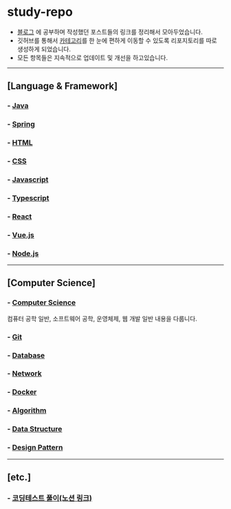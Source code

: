 # study-repo
- [블로그](https://velog.io/@bami) 에 공부하며 작성했던 포스트들의 링크를 정리해서 모아두었습니다.
- 깃허브를 통해서 [카테고리](https://velog.io/@bami/series)를 한 눈에 편하게 이동할 수 있도록 리포지토리를 따로 생성하게 되었습니다.
- 모든 항목들은 지속적으로 업데이트 및 개선을 하고있습니다.

---
## [Language & Framework]
### - [Java](https://github.com/Bam-j/study-repo/blob/main/JAVA.md) <br/>
### - [Spring](https://github.com/Bam-j/study-repo/blob/main/SPRING.md) <br/>
### - [HTML](https://github.com/Bam-j/study-repo/blob/main/HTML.md) <br/>
### - [CSS](https://github.com/Bam-j/study-repo/blob/main/CSS.md) <br/>
### - [Javascript](https://github.com/Bam-j/study-repo/blob/main/JAVASCRIPT.md) <br/>
### - [Typescript](https://github.com/Bam-j/study-repo/blob/main/TYPESCRIPT.md) <br/>
### - [React](https://github.com/Bam-j/react-study/blob/main/README.md) <br/>
### - [Vue.js](https://github.com/Bam-j/study-repo/blob/main/VUE.md) <br/>
### - [Node.js](https://github.com/Bam-j/node-study/blob/main/README.md) <br/>

<hr/>

## [Computer Science]
### - [Computer Science](https://github.com/Bam-j/study-repo/blob/main/CS.md)
컴퓨터 공학 일반, 소프트웨어 공학, 운영체제, 웹 개발 일반 내용을 다룹니다.<br/>
### - [Git](https://github.com/Bam-j/study-repo/blob/main/GIT.md) <br/>
### - [Database](https://github.com/Bam-j/study-repo/blob/main/DATABASE.md) <br/>
### - [Network](https://github.com/Bam-j/study-repo/blob/main/NETWORK.md) <br/>
### - [Docker](https://github.com/Bam-j/study-repo/blob/main/Docker.md) <br/>
### - [Algorithm](https://github.com/Bam-j/study-repo/blob/main/ALGORITHM.md) <br/>
### - [Data Structure](https://github.com/Bam-j/study-repo/blob/main/DATA_STRUCTURE.md) <br/>
### - [Design Pattern](https://github.com/Bam-j/study-repo/blob/main/DESIGN_PATTERN.md) <br/>

<hr/>

## [etc.]
### - [코딩테스트 풀이(노션 링크)](https://glow-dryer-c98.notion.site/42dd0401cfbb4b8a996a1fe27df49270) <br/>
